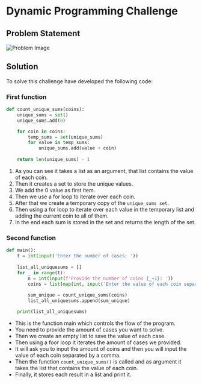 # Dynamic Programming Challenge

## Problem Statement
![Problem Image](https://i.ibb.co/r5V9d7Z/Ejercicio-programacion-dinamica.jpg)

## Solution
To solve this challenge have developed the following code:

### First function
~~~python
def count_unique_sums(coins):
    unique_sums = set()
    unique_sums.add(0)

    for coin in coins:
        temp_sums = set(unique_sums)
        for value in temp_sums:
            unique_sums.add(value + coin)
    
    return len(unique_sums) - 1
~~~

1. As you can see it takes a list as an argument, that list contains the value of each coin.
2. Then it creates a set to store the unique values.
3. We add the 0 value as first item.
4. Then we use a for loop to iterate over each coin.
5. After that we create a temporary copy of the `unique_sums set`.
6. Then using a for loop to iterate over each value in the temporary list and adding the current coin to all of them.
7. In the end each sum is stored in the set and returns the length of the set.

### Second function
~~~python
def main():
    t = int(input('Enter the number of cases: '))
    
    list_all_uniquesums = []
    for _ in range(t):
        n = int(input(f'Provide the number of coins {_+1}: '))
        coins = list(map(int, input('Enter the value of each coin separated by a comma').split(',')))
        
        sum_unique = count_unique_sums(coins)
        list_all_uniquesums.append(sum_unique)

    print(list_all_uniquesums)
~~~
- This is the function main which controls the flow of the program.
-  You need to provide the amount of cases you want to solve.
- Then we create an empty list to save the value of each case.
- Then using a foor loop it iterates the amount of cases we provided.
- It will ask you to input the amount of coins and then you will input the value of each coin separated by a comma.
- Then the function `count_unique_sums()` is called and as argument it takes the list that contains the value of each coin.
- Finally, it stores each result in a list and print it.

